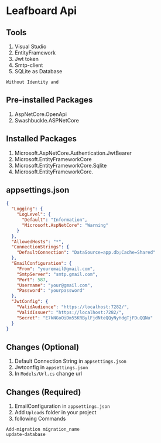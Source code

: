 # Leafboard Api
## Tools 
1. Visual Studio
2. EntityFramework
3. Jwt token
4. Smtp-client 
5. SQLite as Database

```Without Identity and ``` 

## Pre-installed Packages  
1. AspNetCore.OpenApi
2. Swashbuckle.ASPNetCore

## Installed Packages 
1. Microsoft.AspNetCore.Authentication.JwtBearer
2. Microsoft.EntityFrameworkCore
3. Microsoft.EntityFrameworkCore.Sqlite
4. Microsoft.EntityFrameworkCore.

## appsettings.json
```json 
{
  "Logging": {
    "LogLevel": {
      "Default": "Information",
      "Microsoft.AspNetCore": "Warning"
    }
  },
  "AllowedHosts": "*",
  "ConnectionStrings": {
    "DefaultConnection": "DataSource=app.db;Cache=Shared"
  },
  "EmailConfiguration": {
    "From": "youremail@gmail.com",
    "SmtpServer": "smtp.gmail.com",
    "Port": 587,
    "Username": "your@gmail.com",
    "Password": "yourpassword"
  },
  "JwtConfig": {
    "ValidAudience": "https://localhost:7282/",
    "ValidIssuer": "https://localhost:7282/",
    "Secret": "E7kNGoOiDm55KRBylFjdNteQQyNyHdgTjFDuQQNu"
  }
}
```

## Changes (Optional)
1. Default Connection String in `appsettings.json` 
2. Jwtconfig in `appsettings.json`
3.  In `Models/Url.cs` change url

## Changes (Required)
1. EmailConfiguration in `appsettings.json`
2. Add `Uploads` folder in your project
3. following Commands 
```
Add-migration migration_name
update-database
```


